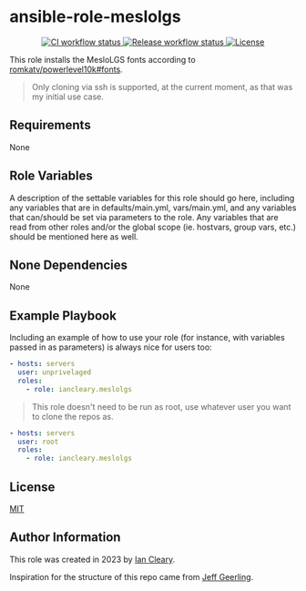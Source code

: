 ansible-role-meslolgs
=========

<p align="center">

<a href="https://github.com/iancleary/ansible-role-meslolgs/actions?query=workflow%3Aci" target="_blank">
    <img src="https://github.com/iancleary/ansible-role-meslolgs/workflows/CI/badge.svg" alt="CI workflow status">
</a>

<a href="https://github.com/iancleary/ansible-role-meslolgs/actions?query=workflow%3Arelease" target="_blank">
    <img src="https://github.com/iancleary/ansible-role-meslolgs/workflows/Release/badge.svg" alt="Release workflow status">
</a>

<a href="https://raw.githubusercontent.com/iancleary/ansible-role-meslolgs/main/LICENSE" target="_blank">
    <img src="https://img.shields.io/badge/license-MIT-blue.svg" alt="License">
</a>
</p>

This role installs the MesloLGS fonts according to [romkatv/powerlevel10k#fonts](https://github.com/romkatv/powerlevel10k#fonts).

> Only cloning via ssh is supported, at the current moment, as that was my initial use case.

Requirements
------------

None

Role Variables
--------------

A description of the settable variables for this role should go here, including any variables that are in defaults/main.yml, vars/main.yml, and any variables that can/should be set via parameters to the role. Any variables that are read from other roles and/or the global scope (ie. hostvars, group vars, etc.) should be mentioned here as well.

None
Dependencies
------------

None

Example Playbook
----------------

Including an example of how to use your role (for instance, with variables passed in as parameters) is always nice for users too:

```yaml
- hosts: servers
  user: unprivelaged
  roles:
    - role: iancleary.meslolgs
```

> This role doesn't need to be run as root, use whatever user you want to clone the repos as.

```yaml
- hosts: servers
  user: root
  roles:
    - role: iancleary.meslolgs
```

License
-------

[MIT](LICENSE)

Author Information
------------------

This role was created in 2023 by [Ian Cleary](https://iancleary.me).

Inspiration for the structure of this repo came from [Jeff Geerling](https://github.com/geerlingguy/ansible-role-nginx).
